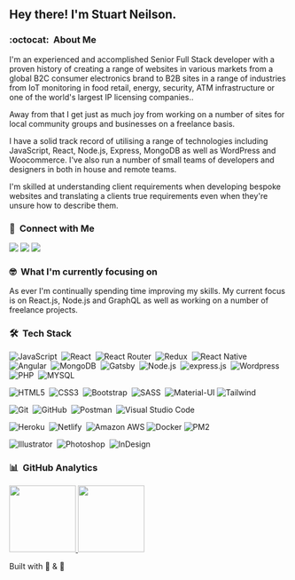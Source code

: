 <h2> Hey there! I'm Stuart Neilson.</h2>

### :octocat:  &nbsp;About Me

I'm an experienced and accomplished Senior Full Stack developer with a proven history of creating a range of websites  in various markets from a global B2C consumer electronics brand to B2B sites in a range of industries from IoT monitoring in food retail, energy, security, ATM infrastructure or one of the world's largest IP licensing companies..

Away from that I get just as much joy from working on a number of sites for local community groups and businesses on a freelance basis. 

I have a solid track record of utilising a range of technologies including JavaScript, React, Node.js, Express, MongoDB as well as WordPress and Woocommerce. I've also run a number of small teams of developers and designers in both in house and remote teams. 

I'm skilled at understanding client requirements when developing bespoke websites and translating a clients true requirements even when they're unsure how to describe them.

### :e-mail: &nbsp;Connect with Me

<!--<a href="https://www.sneilson.com"><img src="https://img.shields.io/badge/-sneilson.com-3423A6?style=flat&logo=Google-Chrome&logoColor=white"/></a>-->
<a href="https://linkedin.com/in/stuartneilson"><img src="https://img.shields.io/badge/-Stuart%20Neilson-0077B5?style=flat-square&logo=Linkedin&logoColor=white"/></a>
<a href="mailto:stuart.neilson81@gmail.com"><img src="https://img.shields.io/badge/-stuart.neilson81@gmail.com-D14836?style=flat-square&logo=Gmail&logoColor=white"/></a>
<a href="https://twitter.com/sneilson81"><img src="https://img.shields.io/badge/Twitter-1DA1F2?style=flat-square&logo=twitter&logoColor=white"/></a>

### 🤓 &nbsp;What I'm currently focusing on

As ever I'm continually spending time improving my skills. My current focus is on React.js, Node.js and GraphQL as well as working on a number of freelance projects.

### 🛠 &nbsp;Tech Stack

![JavaScript](https://img.shields.io/badge/JavaScript-F7DF1E?style=flat-square&logo=javascript&logoColor=black)&nbsp;
![React](https://img.shields.io/badge/React-20232A?style=flat-square&logo=react&logoColor=61DAFB)&nbsp;
![React Router](https://img.shields.io/badge/React_Router-CA4245?style=flat-square&logo=react-router&logoColor=white)&nbsp;
![Redux](https://img.shields.io/badge/Redux-593D88?style=flat-square&logo=redux&logoColor=white)&nbsp;
![React Native](https://img.shields.io/badge/React_Native-20232A?style=flat-square&logo=react&logoColor=61DAFB)&nbsp;
![Angular](https://img.shields.io/badge/Angular-DD0031?style=flat-square&logo=angular&logoColor=white)&nbsp;
![MongoDB](https://img.shields.io/badge/MongoDB-4EA94B?style=flat-square&logo=mongodb&logoColor=white)&nbsp;
![Gatsby](https://img.shields.io/badge/Gatsby-663399?style=flat-square&logo=gatsby&logoColor=white)&nbsp;
![Node.js](https://img.shields.io/badge/Node.js-43853D?style=flat-square&logo=node.js&logoColor=white)&nbsp;
![express.js](https://img.shields.io/badge/Express.js-404D59?style=flat-square)&nbsp;
![Wordpress](https://img.shields.io/badge/WordPress-777BB4?style=flat-square&logo=php&logoColor=white)&nbsp;
![PHP](https://img.shields.io/badge/PHP-777BB4?style=flat-square&logo=php&logoColor=white)&nbsp;
![MYSQL](https://img.shields.io/badge/MySQL-00000F?style=flat-square&logo=mysql&logoColor=white)

![HTML5](https://img.shields.io/badge/HTML5-E34F26?style=flat-square&logo=html5&logoColor=white)&nbsp;
![CSS3](https://img.shields.io/badge/CSS3-1572B6?style=flat-square&logo=css3&logoColor=white)&nbsp;
![Bootstrap](https://img.shields.io/badge/Bootstrap-563D7C?style=flat-square&logo=bootstrap&logoColor=white)&nbsp;
![SASS](https://img.shields.io/badge/Sass-CC6699?style=flat-square&logo=sass&logoColor=white)&nbsp;
![Material-UI](https://img.shields.io/badge/Material--UI-0081CB?style=flat-square&logo=material-ui&logoColor=white)
![Tailwind](https://img.shields.io/badge/Tailwind_CSS-38B2AC?style=flat-squar&logo=tailwind-css&logoColor=white)


![Git](https://img.shields.io/badge/Git-000000?style=flat-square&logo=git&logoColor=white)&nbsp;
![GitHub](https://img.shields.io/badge/GitHub-000000?style=flat-square&logo=github&logoColor=white)&nbsp;
![Postman](https://img.shields.io/badge/Postman-FF6C37?style=flat-square&logo=postman&logoColor=white)&nbsp;
![Visual Studio Code](https://img.shields.io/badge/Visual%20Studio%20Code-100000?style=flat-square&logo=visual-studio-code&logoColor=white)

![Heroku](https://img.shields.io/badge/Heroku-430098?style=flat-square&logo=heroku&logoColor=white)&nbsp;
![Netlify](https://img.shields.io/badge/Netlify-00C7B7?style=flat-square&logo=netlify&logoColor=white)&nbsp;
![Amazon AWS](https://img.shields.io/badge/Amazon_AWS-232F3E?style=flat-square&logo=amazon-aws&logoColor=white)
![Docker](https://img.shields.io/badge/Docker-0073ec?style=flat-square&logo=docker&logoColor=white)
![PM2](https://img.shields.io/badge/PM2-30519d?style=flat-square&logo=PM2&logoColor=white)

![Illustrator](https://img.shields.io/badge/-Illustrator-05122A?style=flat-square&logo=adobe-illustrator&logoColor=white)&nbsp;
![Photoshop](https://img.shields.io/badge/-Photoshop-05122A?style=flat-square&logo=adobe-photoshop&logoColor=white)&nbsp;
![InDesign](https://img.shields.io/badge/-InDesign-05122A?style=flat-square&logo=adobe-indesign&logoColor=white)

### :bar_chart: &nbsp;GitHub Analytics

<p>
<a href="https://github.com/sneilson">
  <img height="120em" src="https://github-readme-stats-eight-theta.vercel.app/api?username=sneilson&show_icons=true&theme=synthwave&include_all_commits=true&count_private=true"/>
  <img height="120em" src="https://github-readme-stats-eight-theta.vercel.app/api/top-langs/?username=sneilson&layout=compact&langs_count=8&theme=synthwave"/>
</a>
</p>

Built with :yellow_heart: & :tea:
